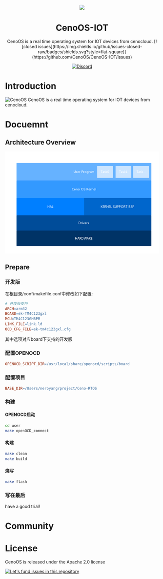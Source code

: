 
<p align="center">
  <a href="http://www.cenocloud.com">
    <img width="200" src="https://raw.githubusercontent.com/CenoOS/CenoOS-IOT/master/docs/docs/img/logo.png">
  </a>
</p>

<h1 align="center">CenoOS-IOT</h1>

<div align="center">
CenoOS is a real time operating system for IOT devices from cenocloud.
[![closed issues](https://img.shields.io/github/issues-closed-raw/badges/shields.svg?style=flat-square)](https://github.com/CenoOS/CenoOS-IOT/issues)

[![Discord](https://img.shields.io/discord/534285557157855232.svg?style=flat-square)](https://discordapp.com/channels/534285557157855232/534285557157855234)
</div>

# Introduction
![CenoOS](https://raw.githubusercontent.com/CenoOS/Ceno-RTOS/master/docs/assets/twitter_header_photo_1.png)
CenoOS is a real time operating system for IOT devices from cenocloud.

# Docuemnt

## Architecture Overview
![Architecture](https://raw.githubusercontent.com/CenoOS/Ceno-RTOS/master/docs/assets/arch2.png)
 
## Prepare

### 开发版
在根目录/conf/makefile.conf中修改如下配置:
```makefile
# 开发板支持
ARCH=arm32
BOARD=ek-TM4C123gxl
MCU=TM4C123GH6PM
LINK_FILE=link.ld
OCD_CFG_FILE=ek-tm4c123gxl.cfg
```
其中选项对应board下支持的开发版

### 配置OPENOCD

```makefile
OPENOCD_SCRIPT_DIR=/usr/local/share/openocd/scripts/board
```

### 配置项目

```makefile
BASE_DIR=/Users/neroyang/project/Ceno-RTOS

```

### 构建

#### OPENOCD启动

```bash
cd user
make openOCD_connect
```

#### 构建

```bash
make clean
make build
```

#### 烧写

```bash
make flash
```

### 写在最后
have a good trial!

# Community

# License
CenoOS is released under the Apache 2.0 license


[![Let's fund issues in this repository](https://issuehunt.io/static/embed/issuehunt-button-v1.svg)](https://issuehunt.io/repos/157975898)